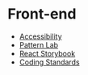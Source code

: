 # Front-end

* [Accessibility](accessibility.md)
* [Pattern Lab](pattern-lab.md)
* [React Storybook](storybook.md)
* [Coding Standards](coding-standards.md)




